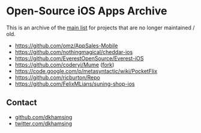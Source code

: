 # Open-Source iOS Apps Archive

This is an archive of the [main list](https://github.com/dkhamsing/open-source-ios-apps) for projects that are no longer maintained / old.

- https://github.com/omz/AppSales-Mobile
- https://github.com/nothingmagical/cheddar-ios
- https://github.com/EverestOpenSource/Everest-iOS
- https://github.com/coderyi/Mume ([fork](https://github.com/opensourceios/Mume))
- https://code.google.com/p/metasyntactic/wiki/PocketFlix
- https://github.com/ricburton/Repo
- https://github.com/FelixMLians/suning-shop-ios

## Contact

- [github.com/dkhamsing](https://github.com/dkhamsing)
- [twitter.com/dkhamsing](https://twitter.com/dkhamsing)
